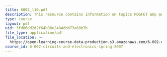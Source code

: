 ```yaml
---
title: 6002_l10.pdf
description: This resource contains information on topics MOSFET amp and amplifiers.
type: course
layout: pdf
uid: 3fd86dd2d2f64b08e2484dbb73a68b7b
file_type: application/pdf
file_location: >-
  https://open-learning-course-data-production.s3.amazonaws.com/6-002-circuits-and-electronics-spring-2007/3fd86dd2d2f64b08e2484dbb73a68b7b_6002_l10.pdf
course_id: 6-002-circuits-and-electronics-spring-2007
---
```


